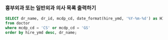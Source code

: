 ### 흉부외과 또는 일반외과 의사 목록 출력하기
```sql
SELECT dr_name, dr_id, mcdp_cd, date_format(hire_ymd, '%Y-%m-%d') as HIRE_YMD
from doctor
where mcdp_cd = 'CS' or mcdp_cd = 'GS'
order by hire_ymd desc, dr_name;
```